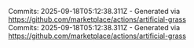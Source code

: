 Commits: 2025-09-18T05:12:38.311Z - Generated via https://github.com/marketplace/actions/artificial-grass
<br>
Commits: 2025-09-18T05:12:38.311Z - Generated via https://github.com/marketplace/actions/artificial-grass
<br>
